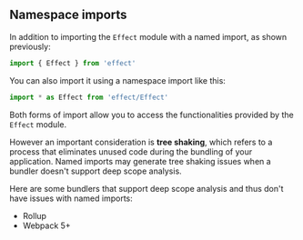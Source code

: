 ## Namespace imports

In addition to importing the `Effect` module with a named import, as shown previously:

```ts showLineNumbers=false
import { Effect } from 'effect'
```

You can also import it using a namespace import like this:

```ts showLineNumbers=false
import * as Effect from 'effect/Effect'
```

Both forms of import allow you to access the functionalities provided by the `Effect` module.

However an important consideration is **tree shaking**, which refers to a process that eliminates unused code during the bundling of your application.
Named imports may generate tree shaking issues when a bundler doesn't support deep scope analysis.

Here are some bundlers that support deep scope analysis and thus don't have issues with named imports:

- Rollup
- Webpack 5+
